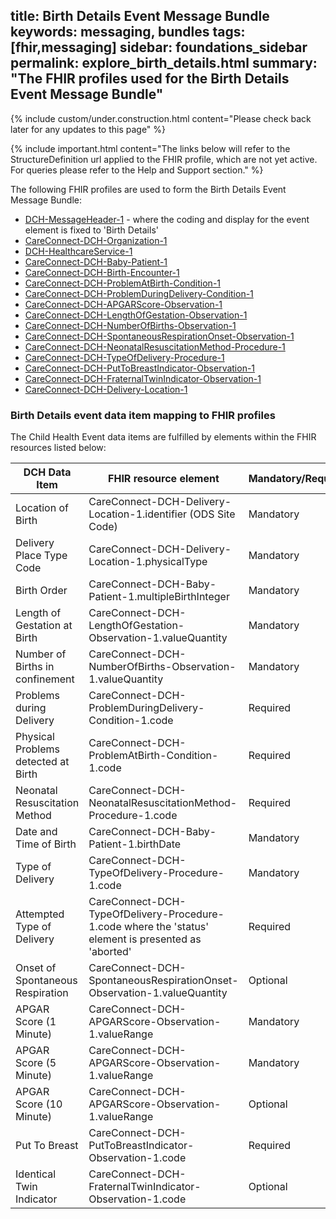 
title: Birth Details Event Message Bundle
keywords:  messaging, bundles
tags: [fhir,messaging]
sidebar: foundations_sidebar
permalink: explore_birth_details.html
summary: "The FHIR profiles used for the Birth Details Event Message Bundle"
---
{% include custom/under.construction.html content="Please check back later for any updates to this page" %}

{% include important.html content="The links below will refer to the StructureDefinition url applied to the FHIR profile, which are not yet active. For queries please refer to the Help and Support section." %} 

The following FHIR profiles are used to form the Birth Details Event Message Bundle:

- [DCH-MessageHeader-1](https://fhir.nhs.uk/STU3/StructureDefinition/DCH-MessageHeader-1.xml) - where the coding and display for the event element is fixed to 'Birth Details'
- [CareConnect-DCH-Organization-1](https://fhir.nhs.uk/STU3/StructureDefinition/CareConnect-DCH-Organization-1.xml)
- [DCH-HealthcareService-1](https://fhir.nhs.uk/STU3/StructureDefinition/DCH-HealthcareService-1.xml)
- [CareConnect-DCH-Baby-Patient-1](https://fhir.nhs.uk/STU3/StructureDefinition/CareConnect-DCH-Baby-Patient-1.xml)
- [CareConnect-DCH-Birth-Encounter-1](https://fhir.nhs.uk/STU3/StructureDefinition/CareConnect-DCH-Birth-Encounter-1.xml)
- [CareConnect-DCH-ProblemAtBirth-Condition-1](https://fhir.nhs.uk/STU3/StructureDefinition/CareConnect-DCH-ProblemAtBirth-Condition-1.xml)
- [CareConnect-DCH-ProblemDuringDelivery-Condition-1](https://fhir.nhs.uk/STU3/StructureDefinition/CareConnect-DCH-ProblemDuringDelivery-Condition-1.xml)
- [CareConnect-DCH-APGARScore-Observation-1](https://fhir.nhs.uk/STU3/StructureDefinition/CareConnect-DCH-APGARScore-Observation-1.xml)
- [CareConnect-DCH-LengthOfGestation-Observation-1](https://fhir.nhs.uk/STU3/StructureDefinition/CareConnect-DCH-LengthOfGestation-Observation-1.xml)
- [CareConnect-DCH-NumberOfBirths-Observation-1](https://fhir.nhs.uk/STU3/StructureDefinition/CareConnect-DCH-NumberOfBirths-Observation-1.xml)
- [CareConnect-DCH-SpontaneousRespirationOnset-Observation-1](https://fhir.nhs.uk/STU3/StructureDefinition/CareConnect-DCH-SpontaneousRespirationOnset-Observation-1.xml)
- [CareConnect-DCH-NeonatalResuscitationMethod-Procedure-1](https://fhir.nhs.uk/STU3/StructureDefinition/CareConnect-DCH-NeonatalResuscitationMethod-Procedure-1.xml)
- [CareConnect-DCH-TypeOfDelivery-Procedure-1](https://fhir.nhs.uk/STU3/StructureDefinition/CareConnect-DCH-TypeOfDelivery-Procedure-1.xml)
- [CareConnect-DCH-PutToBreastIndicator-Observation-1](https://fhir.nhs.uk/STU3/StructureDefinition/CareConnect-DCH-PutToBreastIndicator-Observation-1.xml)
- [CareConnect-DCH-FraternalTwinIndicator-Observation-1](https://fhir.nhs.uk/STU3/StructureDefinition/CareConnect-DCH-FraternalTwinIndicator-Observation-1.xml)
- [CareConnect-DCH-Delivery-Location-1](https://fhir.nhs.uk/STU3/StructureDefinition/CareConnect-DCH-Delivery-Location-1.xml)

### Birth Details event data item mapping to FHIR profiles ###

The Child Health Event data items are fulfilled by elements within the FHIR resources listed below:

| DCH Data Item                       | FHIR resource element                                                   | Mandatory/Required/Optional |
|-------------------------------------|-------------------------------------------------------------------------|-----------------------------|
| Location of Birth                   | CareConnect-DCH-Delivery-Location-1.identifier (ODS Site Code)           | Mandatory                   |
| Delivery Place Type Code            | CareConnect-DCH-Delivery-Location-1.physicalType                        | Mandatory                   |
| Birth Order                         | CareConnect-DCH-Baby-Patient-1.multipleBirthInteger                     | Mandatory                   |
| Length of Gestation at Birth        | CareConnect-DCH-LengthOfGestation-Observation-1.valueQuantity           | Mandatory                   |
| Number of Births in confinement     | CareConnect-DCH-NumberOfBirths-Observation-1.valueQuantity                  | Mandatory                    |
| Problems during Delivery            | CareConnect-DCH-ProblemDuringDelivery-Condition-1.code                          | Required                    |
| Physical Problems detected at Birth | CareConnect-DCH-ProblemAtBirth-Condition-1.code            | Required                    |
| Neonatal Resuscitation Method       | CareConnect-DCH-NeonatalResuscitationMethod-Procedure-1.code                           | Required                 |
| Date and Time of Birth              | CareConnect-DCH-Baby-Patient-1.birthDate                           | Mandatory                 |
| Type of Delivery                    | CareConnect-DCH-TypeOfDelivery-Procedure-1.code   | Mandatory                    |
| Attempted Type of Delivery          | CareConnect-DCH-TypeOfDelivery-Procedure-1.code where the 'status' element is presented as 'aborted'  | Required                    |
| Onset of Spontaneous Respiration    | CareConnect-DCH-SpontaneousRespirationOnset-Observation-1.valueQuantity  | Optional                    |
| APGAR Score (1 Minute)              | CareConnect-DCH-APGARScore-Observation-1.valueRange                 | Mandatory                   |
| APGAR Score (5 Minute)              | CareConnect-DCH-APGARScore-Observation-1.valueRange                  | Mandatory                   |
| APGAR Score (10 Minute)             | CareConnect-DCH-APGARScore-Observation-1.valueRange                | Optional                    |
| Put To Breast                       | CareConnect-DCH-PutToBreastIndicator-Observation-1.code                  | Required                    |
| Identical Twin Indicator		      | CareConnect-DCH-FraternalTwinIndicator-Observation-1.code               | Optional                    |

